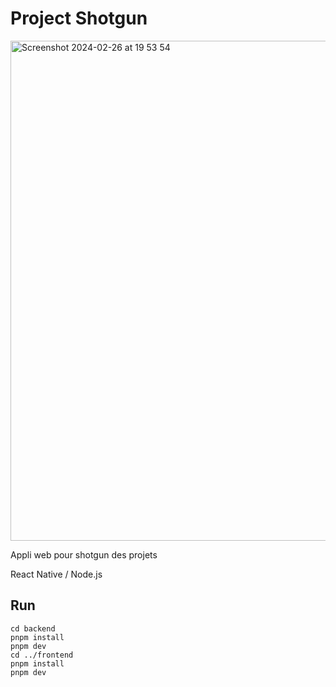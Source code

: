# Project Shotgun
<img width="800" alt="Screenshot 2024-02-26 at 19 53 54" src="https://github.com/erwannbst/project-shotgun/assets/16354899/8da705b3-9d4d-4435-876d-f856bfab6881">

Appli web pour shotgun des projets

React Native / Node.js

## Run
```
cd backend
pnpm install
pnpm dev
cd ../frontend
pnpm install
pnpm dev
```
